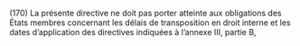(170) La présente directive ne doit pas porter atteinte aux obligations des États membres concernant les délais de transposition en droit interne et les dates d’application des directives indiquées à l’annexe III, partie B,